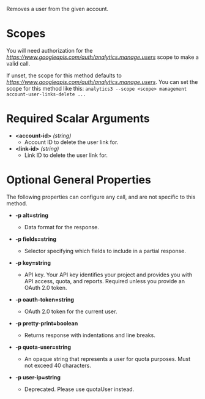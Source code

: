 Removes a user from the given account.
# Scopes

You will need authorization for the *https://www.googleapis.com/auth/analytics.manage.users* scope to make a valid call.

If unset, the scope for this method defaults to *https://www.googleapis.com/auth/analytics.manage.users*.
You can set the scope for this method like this: `analytics3 --scope <scope> management account-user-links-delete ...`
# Required Scalar Arguments
* **&lt;account-id&gt;** *(string)*
    - Account ID to delete the user link for.
* **&lt;link-id&gt;** *(string)*
    - Link ID to delete the user link for.
# Optional General Properties

The following properties can configure any call, and are not specific to this method.

* **-p alt=string**
    - Data format for the response.

* **-p fields=string**
    - Selector specifying which fields to include in a partial response.

* **-p key=string**
    - API key. Your API key identifies your project and provides you with API access, quota, and reports. Required unless you provide an OAuth 2.0 token.

* **-p oauth-token=string**
    - OAuth 2.0 token for the current user.

* **-p pretty-print=boolean**
    - Returns response with indentations and line breaks.

* **-p quota-user=string**
    - An opaque string that represents a user for quota purposes. Must not exceed 40 characters.

* **-p user-ip=string**
    - Deprecated. Please use quotaUser instead.
